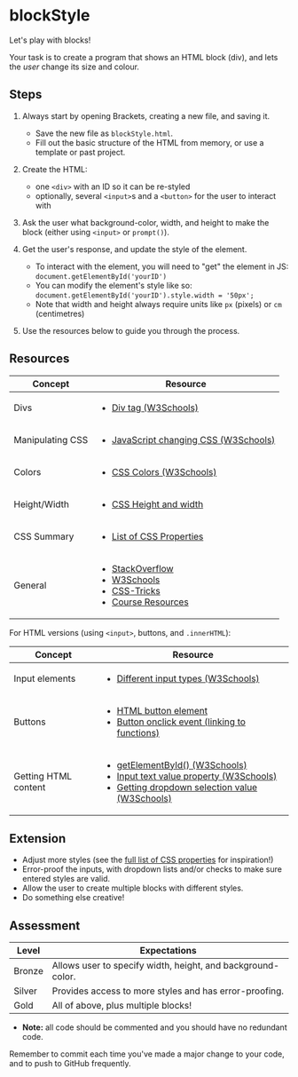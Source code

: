 # blockStyle

Let's play with blocks!

Your task is to create a program that shows an HTML block (div), and lets the *user* change its size and colour.

## Steps

1. Always start by opening Brackets, creating a new file, and saving it.

    - Save the new file as `blockStyle.html`.
    - Fill out the basic structure of the HTML from memory, or use a template or past project.

2. Create the HTML:

    - one `<div>` with an ID so it can be re-styled
    - optionally, several `<input>`s and a `<button>` for the user to interact with

3. Ask the user what background-color, width, and height to make the block (either using `<input>` or `prompt()`).

4. Get the user's response, and update the style of the element.

    - To interact with the element, you will need to "get" the element in JS: `document.getElementById('yourID')`
    - You can modify the element's style like so: `document.getElementById('yourID').style.width = '50px';`
    - Note that width and height always require units like `px` (pixels) or `cm` (centimetres)

5. Use the resources below to guide you through the process.

## Resources

| Concept              | Resource |
|----------------------|----------|
| Divs        | <ul><li>[Div tag (W3Schools)](https://www.w3schools.com/tags/tag_div.asp)</li></ul> |
| Manipulating CSS     | <ul><li>[JavaScript changing CSS (W3Schools)](https://www.w3schools.com/js/js_htmldom_css.asp)</li></ul> |
| Colors        | <ul><li>[CSS Colors (W3Schools)](https://www.w3schools.com/cssref/css_colors_legal.asp)</li></ul> |
| Height/Width  | <ul><li>[CSS Height and width](https://www.w3schools.com/css/css_dimension.asp)</li></ul> |
| CSS Summary   | <ul><li>[List of CSS Properties](https://www.w3schools.com/cssref/)</li></ul> |
| General     | <ul><li>[StackOverflow](https://stackoverflow.com/)</li><li>[W3Schools](https://www.w3schools.com/)</li><li>[CSS-Tricks](https://css-tricks.com/)</li><li>[Course Resources](/resources/)</li></ul> |

For HTML versions (using `<input>`, buttons, and `.innerHTML`):

| Concept              | Resource |
|----------------------|----------|
| Input elements | <ul><li>[Different input types (W3Schools)](https://www.w3schools.com/tags/att_input_type.asp)</li></ul> |
| Buttons     | <ul><li>[HTML button element](https://www.w3schools.com/tags/tag_button.asp)</li><li>[Button onclick event (linking to functions)](https://www.w3schools.com/jsref/event_onclick.asp)</li></ul> |
| Getting HTML content | <ul><li>[getElementById() (W3Schools)](https://www.w3schools.com/jsref/met_document_getelementbyid.asp)</li><li>[Input text value property (W3Schools)](https://www.w3schools.com/jsref/prop_text_value.asp)</li><li>[Getting dropdown selection value (W3Schools)](https://www.w3schools.com/jsref/prop_select_value.asp)</li></ul> |

## Extension

- Adjust more styles (see the [full list of CSS properties](https://www.w3schools.com/cssref/) for inspiration!)
- Error-proof the inputs, with dropdown lists and/or checks to make sure entered styles are valid.
- Allow the user to create multiple blocks with different styles.
- Do something else creative!

## Assessment

| Level  | Expectations |
|--------|--------------|
| Bronze | Allows user to specify width, height, and background-color. |
| Silver | Provides access to more styles and has error-proofing. |
| Gold   | All of above, plus multiple blocks! |

- **Note:** all code should be commented and you should have no redundant code.

Remember to commit each time you've made a major change to your code, and to push to GitHub frequently.
